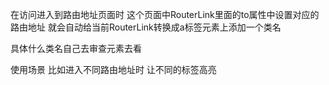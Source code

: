 在访问进入到路由地址页面时     这个页面中RouterLink里面的to属性中设置对应的路由地址 就会自动给当前RouterLink转换成a标签元素上添加一个类名

具体什么类名自己去审查元素去看

使用场景
比如进入不同路由地址时 让不同的标签高亮